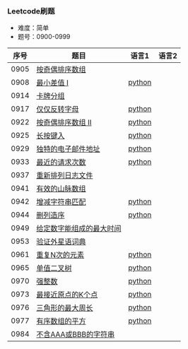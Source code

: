 ### Leetcode刷题
* 难度：简单
* 题号：0900-0999

|序号|题目|语言1|语言2|
|---|---|---|---|
|0905|<a href="https://leetcode-cn.com/problems/sort-array-by-parity/">按奇偶排序数组</a>|||
|0908|<a href="https://leetcode-cn.com/problems/smallest-range-i/">最小差值 I</a>|<a href="https://github.com/hhe0/Leetcode/tree/master/Easy/0900-0999/0908/python">python</a>||
|0914|<a href="https://leetcode-cn.com/problems/x-of-a-kind-in-a-deck-of-cards/">卡牌分组</a>|||
|0917|<a href="https://leetcode-cn.com/problems/reverse-only-letters/">仅仅反转字母</a>|<a href="https://github.com/hhe0/Leetcode/tree/master/Easy/0900-0999/0917/python">python</a>||
|0922|<a href="https://leetcode-cn.com/problems/sort-array-by-parity-ii/">按奇偶排序数组 II</a>|<a href="https://github.com/hhe0/Leetcode/tree/master/Easy/0900-0999/0922/python">python</a>||
|0925|<a href="https://leetcode-cn.com/problems/long-pressed-name/">长按键入</a>|<a href="https://github.com/hhe0/Leetcode/tree/master/Easy/0900-0999/0925/python">python</a>||
|0929|<a href="https://leetcode-cn.com/problems/unique-email-addresses/">独特的电子邮件地址</a>|<a href="https://github.com/hhe0/Leetcode/tree/master/Easy/0900-0999/0929/python">python</a>||
|0933|<a href="https://leetcode-cn.com/problems/number-of-recent-calls/">最近的请求次数</a>|<a href="https://github.com/hhe0/Leetcode/tree/master/Easy/0900-0999/0933/python">python</a>||
|0937|<a href="https://leetcode-cn.com/problems/reorder-log-files/">重新排列日志文件</a>|||
|0941|<a href="https://leetcode-cn.com/problems/valid-mountain-array/">有效的山脉数组</a>|||
|0942|<a href="https://leetcode-cn.com/problems/di-string-match/">增减字符串匹配</a>|<a href="https://github.com/hhe0/Leetcode/tree/master/Easy/0900-0999/0942/python">python</a>||
|0944|<a href="https://leetcode-cn.com/problems/delete-columns-to-make-sorted/">删列造序</a>|<a href="https://github.com/hhe0/Leetcode/tree/master/Easy/0900-0999/0944/python">python</a>||
|0949|<a href="https://leetcode-cn.com/problems/largest-time-for-given-digits/">给定数字能组成的最大时间</a>|||
|0953|<a href="https://leetcode-cn.com/problems/verifying-an-alien-dictionary/">验证外星语词典</a>|||
|0961|<a href="https://leetcode-cn.com/problems/n-repeated-element-in-size-2n-array/">重复N次的元素</a>|<a href="https://github.com/hhe0/Leetcode/tree/master/Easy/0900-0999/0961/python">python</a>||
|0965|<a href="https://leetcode-cn.com/problems/univalued-binary-tree/">单值二叉树</a>|<a href="https://github.com/hhe0/Leetcode/tree/master/Easy/0900-0999/0965/python">python</a>||
|0970|<a href="https://leetcode-cn.com/problems/powerful-integers/">强整数</a>|<a href="https://github.com/hhe0/Leetcode/tree/master/Easy/0900-0999/0970/python">python</a>||
|0973|<a href="https://leetcode-cn.com/problems/k-closest-points-to-origin/">最接近原点的K个点</a>|<a href="https://github.com/hhe0/Leetcode/tree/master/Easy/0900-0999/0973/python">python</a>||
|0976|<a href="https://leetcode-cn.com/problems/largest-perimeter-triangle/">三角形的最大周长</a>|<a href="https://github.com/hhe0/Leetcode/tree/master/Easy/0900-0999/0976/python">python</a>||
|0977|<a href="https://leetcode-cn.com/problems/squares-of-a-sorted-array/">有序数组的平方</a>|<a href="https://github.com/hhe0/Leetcode/tree/master/Easy/0900-0999/0977/python">python</a>||
|0984|<a href="https://leetcode-cn.com/problems/string-without-aaa-or-bbb/">不含AAA或BBB的字符串</a>|||
